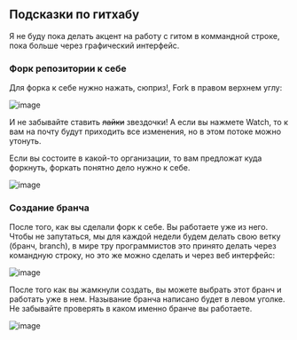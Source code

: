 ## Подсказки по гитхабу

Я не буду пока делать акцент на работу с гитом в коммандной строке, пока больше через графический интерфейс.

### Форк репозитории к себе

Для форка к себе нужно нажать, сюприз!, Fork в правом верхнем углу:

![image](https://user-images.githubusercontent.com/142793/121194810-c19eb800-c877-11eb-8b4d-4d09b5eb2e1c.png)

И не забывайте ставить ~~лайки~~ звездочки! А если вы нажмете Watch, то к вам на почту будут приходить все изменения, но в этом потоке можно утонуть.

Если вы состоите в какой-то организации, то вам предложат куда форкнуть, форкать понятно дело нужно к себе.

![image](https://user-images.githubusercontent.com/142793/121195350-31ad3e00-c878-11eb-8940-43f7644d5635.png)

### Создание бранча

После того, как вы сделали форк к себе. Вы работаете уже из него. Чтобы не запутаться, мы для каждой недели будем делать свою ветку (бранч, branch),
в мире тру программистов это принято делать через командную строку, но это же можно сделать и через веб интерфейс:

![image](https://user-images.githubusercontent.com/142793/121195870-a97b6880-c878-11eb-9f6b-3b368dc0272c.png)

После того как вы жамкнули создать, вы можете выбрать этот бранч и работать уже в нем. Называние бранча написано будет в левом уголке.
Не забывайте проверять в каком именно бранче вы работаете.

![image](https://user-images.githubusercontent.com/142793/121196056-d4fe5300-c878-11eb-8ccc-12b01f8d355b.png)

